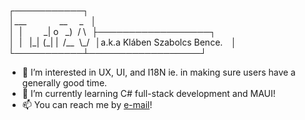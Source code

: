 <!---
___         __  _ 
 |     _| o  _)/ \
 | |_|(_| | /__\_/
--->
 ┌───────────┐  
 │\_\_\_              \_\_     \_   │  
 │  \|         \_\| o   \_)  / \\   ├──────────────────┐  
 │  \|   \|\_\|  (\_\| \|  /\_\_  \\\_/   │a.k.a Kláben Szabolcs Bence.    │  
 └───────────┴──────────────────┘  

- 👀 I’m interested in UX, UI, and I18N ie. in making sure users have a generally good time.
- 🌱 I’m currently learning C# full-stack development and MAUI!
- 📫 You can reach me by [e-mail](mailto:contact@tudi20.dev)!

<!---
Tudi20/Tudi20 is a ✨ special ✨ repository because its `README.md` (this file) appears on your GitHub profile.
You can click the Preview link to take a look at your changes.
--->
